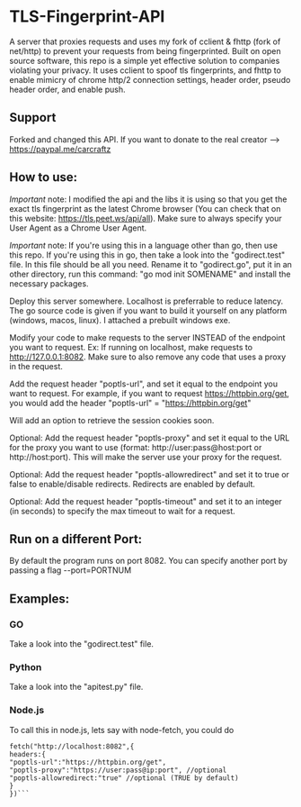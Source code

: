 # TLS-Fingerprint-API

A server that proxies requests and uses my fork of cclient & fhttp (fork of net/http) to prevent your requests from being fingerprinted. Built on open source software, this repo is a simple yet effective solution to companies violating your privacy. It uses cclient to spoof tls fingerprints, and fhttp to enable mimicry of chrome http/2 connection settings, header order, pseudo header order, and enable push.

## Support

Forked and changed this API. If you want to donate to the real creator --> https://paypal.me/carcraftz

## How to use:

*Important* note: I modified the api and the libs it is using so that you get the exact tls fingerprint as the latest Chrome browser (You can check that on this website: https://tls.peet.ws/api/all). Make sure to always specify your User Agent as a Chrome User Agent.

*Important* note: If you're using this in a language other than go, then use this repo. If you're using this in go, then take a look into the "godirect.test" file. In this file should be all you need. Rename it to "godirect.go", put it in an other directory, run this command: "go mod init SOMENAME" and install the necessary packages.

Deploy this server somewhere. Localhost is preferrable to reduce latency. The go source code is given if you want to build it yourself on any platform (windows, macos, linux). I attached a prebuilt windows exe.

Modify your code to make requests to the server INSTEAD of the endpoint you want to request. Ex: If running on localhost, make requests to http://127.0.0.1:8082. Make sure to also remove any code that uses a proxy in the request.

Add the request header "poptls-url", and set it equal to the endpoint you want to request. For example, if you want to request https://httpbin.org/get, you would add the header "poptls-url" = "https://httpbin.org/get"

Will add an option to retrieve the session cookies soon.

Optional: Add the request header "poptls-proxy" and set it equal to the URL for the proxy you want to use (format: http://user:pass@host:port or http://host:port). This will make the server use your proxy for the request.

Optional: Add the request header "poptls-allowredirect" and set it to true or false to enable/disable redirects. Redirects are enabled by default.

Optional: Add the request header "poptls-timeout" and set it to an integer (in seconds) to specify the max timeout to wait for a request.



## Run on a different Port:

By default the program runs on port 8082. You can specify another port by passing a flag --port=PORTNUM

## Examples:

### GO

Take a look into the "godirect.test" file.

### Python

Take a look into the "apitest.py" file.

### Node.js

To call this in node.js, lets say with node-fetch, you could do

````
fetch("http://localhost:8082",{
headers:{
"poptls-url":"https://httpbin.org/get",
"poptls-proxy":"https://user:pass@ip:port", //optional
"poptls-allowredirect:"true" //optional (TRUE by default)
}
})```
````
